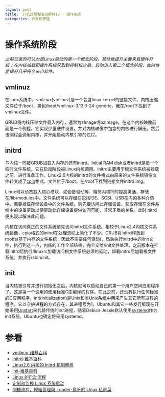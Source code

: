 ```yaml
---
layout: post
title:  开机过程和名词解释IV - 操作系统
categories: 计算机原理
---
```


# 操作系统阶段
*之前记录的可认为是Linux启动的第一个概念阶段，其性能提升主要来自硬件升级；在内核加载和操作系统获取到控制权之后，启动进入第二个概念阶段，此时性能提升几乎完全来自软件。*

## vmlinuz
在linux系统中，vmlinux(vmlinuz)是一个包含linux kernel的链接文件。内核压缩文件位于/boot，类似/boot/vmlinux-3.13.0-24-generic。我在/root下找到了vmlinux文件。

GRUB将内核压缩文件载入内存，通常为zImage或bzImage。在这个内核映像前面是一个例程，它实现少量硬件设置，并对内核映像中包含的内核进行解压。然后该例程会调用内核，并开始启动内核引导的过程。

## initrd
与内核一同被GRUB加载入内存的还有initrd。Initial RAM disk或者initrd是指一个临时文件系统，它在启动阶段被Linux内核调用。initrd主要用于根文件系统被挂载之前，进行准备工作。Linux2.6内核的initrd的文件格式由原来的文件系统镜像文件转变成了[cpio][cpio]格式，文件位于/boot，在/root下找到链接文件initrd.img。

Linux可以动态载入核心模块，如设备驱动等，精简内核同时提高灵活，存储在/lib/modules中。文件系统可以存储在包括IDE、SCSI、USB在内的多种介质中。若要挂载存储设备中的文件系统，则先要访问此存储设备，获取存储在文件系统中的设备驱动以便驱动此存储设备提供访问可能，非常矛盾的关系。此时initrd便出现以解决此问题。

内核在访问真正的文件系统前先访问initrd文件系统。相较于Linux2.4内核文件系统镜像，cpio格式的initrd在处理流程上简化了不少。GRUB将initrd释放到rootfs(基于内存的文件系统，因此不需要任何驱动)，然后执行initrd中的/init文件，执行到这一点，内核的工作全部结束，完全交给/init文件处理。之前版本在挂载initrd后执行/linuxrc加载访问根文件系统必须的驱动，卸载initrd后加载根文件系统，并执行/sbin/init。

## init
当内核被引导并进行初始化之后，内核就可以启动自己的第一个用户空间应用程序了。这是第一个调用的使用标准C库编译的程序。在此之前，还没有执行任何标准的C应用程序。init(initialization)是Unix和类Unix系统中用来产生其它所有进程的程序。它以守护进程的方式存在，其进程号为1。Ubuntu和其它一些发行版现在开始采用[Upstart][upstart]来代替传统的init进程，随着Debian Jessie默认使用[systemd][systemd]作为init系统，Ubuntu也确定将采用systemd。

# 参看
+ [vmlinux-维基百科](http://zh.wikipedia.org/wiki/Vmlinux "vmlinux")
+ [initrd-维基百科](http://zh.wikipedia.org/wiki/Initrd "initrd")
+ [Linux2.6 内核的 Initrd 机制解析](http://www.ibm.com/developerworks/cn/linux/l-k26initrd/ "Linux2.6 内核的 Initrd 机制解析")
+ [init-维基百科](http://zh.wikipedia.org/wiki/Init "init")
+ [Linux 的启动流程](http://www.ruanyifeng.com/blog/2013/08/linux_boot_process.html "Linux 的启动流程")
+ [定制和监视 Linux 系统启动](http://www.ibm.com/developerworks/cn/linux/l-customize-monitor-linux/index.html?ca=drs- "定制和监视 Linux 系统启动")
+ [開機流程、模組管理與 Loader-鳥哥的 Linux 私房菜](http://linux.vbird.org/linux_basic/0510osloader.php#startup_intro "開機流程、模組管理與 Loader")

[cpio]: http://zh.wikipedia.org/wiki/Cpio "Cpio"
[upstart]: http://zh.wikipedia.org/wiki/Upstart "Upstart"
[systemd]: http://zh.wikipedia.org/wiki/Systemd "systemd"
